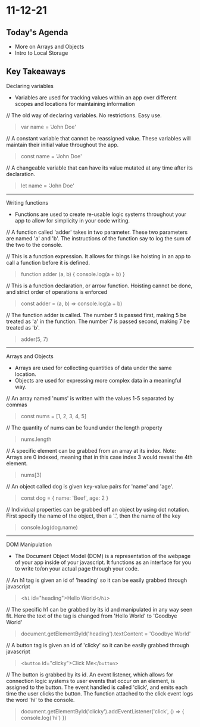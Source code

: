 # 11-12-21

## Today's Agenda

- More on Arrays and Objects
- Intro to Local Storage

## Key Takeaways

Declaring variables
- Variables are used for tracking values within an app over different scopes and locations for maintaining information

// The old way of declaring variables. No restrictions. Easy use.
> var name = 'John Doe'

// A constant variable that cannot be reassigned value. These variables will maintain their initial value throughout the app.
> const name = 'John Doe'

// A changeable variable that can have its value mutated at any time after its declaration.
> let name = 'John Doe'

--------------------------------------

Writing functions
- Functions are used to create re-usable logic systems throughout your app to allow for simplicity in your code writing.

// A function called 'adder' takes in two parameter. These two parameters are named 'a' and 'b'. The instructions of the function say to log the sum of the two to the console.

// This is a function expression. It allows for things like hoisting in an app to call a function before it is defined.
> function adder (a, b) { console.log(a + b) }

// This is a function declaration, or arrow function. Hoisting cannot be done, and strict order of operations is enforced
> const adder = (a, b) => console.log(a + b)

// The function adder is called. The number 5 is passed first, making 5 be treated as 'a' in the function. The number 7 is passed second, making 7 be treated as 'b'.
> adder(5, 7)

------------------------------------

Arrays and Objects
- Arrays are used for collecting quantities of data under the same location.
- Objects are used for expressing more complex data in a meaningful way.

// An array named 'nums' is written with the values 1-5 separated by commas
> const nums = [1, 2, 3, 4, 5]

// The quantity of nums can be found under the length property
> nums.length

// A specific element can be grabbed from an array at its index. Note: Arrays are 0 indexed, meaning that in this case index 3 would reveal the 4th element.
> nums[3]

// An object called dog is given key-value pairs for 'name' and 'age'.
> const dog = { name: 'Beef', age: 2 }

// Individual properties can be grabbed off an object by using dot notation. First specify the name of the object, then a '.', then the name of the key 
> console.log(dog.name)

--------------------------------------

DOM Manipulation
- The Document Object Model (DOM) is a representation of the webpage of your app inside of your javascript. It functions as an interface for you to write to/on your actual page through your code.

// An h1 tag is given an id of 'heading' so it can be easily grabbed through javascript
> <`h1` id="heading">Hello World</`h1`>

// The specific h1 can be grabbed by its id and manipulated in any way seen fit. Here the text of the tag is changed from 'Hello World' to 'Goodbye World'
> document.getElementById('heading').textContent = 'Goodbye World'

// A button tag is given an id of 'clicky' so it can be easily grabbed through javascript
> <`button` id="clicky">Click Me</`button`>

// The button is grabbed by its id. An event listener, which allows for connection logic systems to user events that occur on an element, is assigned to the button. The event handled is called 'click', and emits each time the user clicks the button. The function attached to the click event logs the word 'hi' to the console.
> document.getElementById('clicky').addEventListener('click', () => { console.log('hi') })


